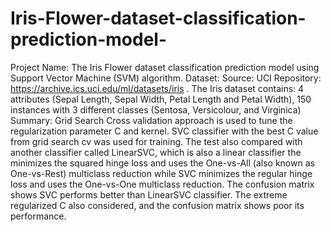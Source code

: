 # Iris-Flower-dataset-classification-prediction-model-
Project Name: The Iris Flower dataset classification prediction model using Support Vector Machine (SVM) algorithm.
Dataset:  Source: UCI Repository: https://archive.ics.uci.edu/ml/datasets/iris . The Iris dataset contains: 4 attributes (Sepal Length, Sepal Width, Petal Length and Petal Width), 150 instances with 3 different classes (Sentosa, Versicolour, and Virginica) 
Summary:  Grid Search Cross validation approach is used to tune the regularization parameter C and kernel. SVC classifier with the best C value from grid search cv was used for training. The test also compared with another classifier called LinearSVC, which is also a linear classifier the minimizes the squared hinge loss and uses the One-vs-All (also known as One-vs-Rest) multiclass reduction while SVC minimizes the regular hinge loss and uses the One-vs-One multiclass reduction. The confusion matrix shows SVC performs better than LinearSVC classifier. The extreme regularized C also considered, and the confusion matrix shows poor its performance.
